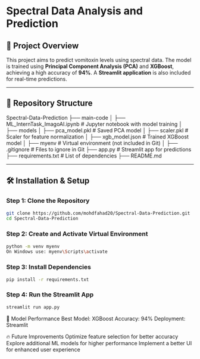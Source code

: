 # Spectral Data Analysis and Prediction

## 📌 Project Overview
This project aims to predict vomitoxin levels using spectral data. The model is trained using **Principal Component Analysis (PCA)** and **XGBoost**, achieving a high accuracy of **94%**. A **Streamlit application** is also included for real-time predictions.

---

## 📁 Repository Structure  

Spectral-Data-Prediction
├── main-code
│ ├── ML_InternTask_ImagoAI.ipynb # Jupyter notebook with model training
│
├── models
│ ├── pca_model.pkl # Saved PCA model
│ ├── scaler.pkl # Scaler for feature normalization
│ ├── xgb_model.json # Trained XGBoost model
│
├── myenv # Virtual environment (not included in Git)
│
├── .gitignore # Files to ignore in Git
├── app.py # Streamlit app for predictions
├── requirements.txt # List of dependencies
├── README.md

---

## 🛠 Installation & Setup

### **Step 1: Clone the Repository**
```bash
git clone https://github.com/mohdfahad20/Spectral-Data-Prediction.git
cd Spectral-Data-Prediction
```

### **Step 2: Create and Activate Virtual Environment**
```bash
python -m venv myenv
On Windows use: myenv\Scripts\activate
```

### **Step 3: Install Dependencies**
```bash
pip install -r requirements.txt
```

### **Step 4: Run the Streamlit App**
```bash
streamlit run app.py
```

🎯 Model Performance
Best Model: XGBoost
Accuracy: 94%
Deployment: Streamlit 

🔥 Future Improvements
Optimize feature selection for better accuracy
Explore additional ML models for higher performance
Implement a better UI for enhanced user experience
